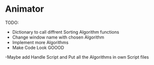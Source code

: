 # Animator

TODO:
  - Dictionary to call diffrent Sorting Algorithm functions
  - Change window name with chosen Algorithm
  - Implement more Algorithms
  - Make Code Look GOOOD



  -Maybe add Handle Script and Put all the Algorithms in own Script files
